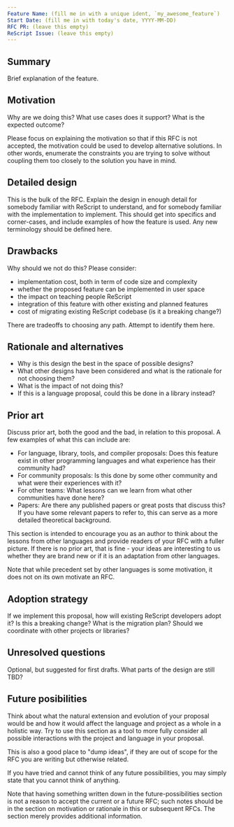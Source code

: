 ```yaml
---
Feature Name: (fill me in with a unique ident, `my_awesome_feature`)
Start Date: (fill me in with today's date, YYYY-MM-DD)
RFC PR: (leave this empty)
ReScript Issue: (leave this empty)
---
```


## Summary

Brief explanation of the feature.

## Motivation

Why are we doing this? What use cases does it support? What is the expected outcome?

Please focus on explaining the motivation so that if this RFC is not accepted, the motivation could be used to develop alternative solutions. In other words, enumerate the constraints you are trying to solve without coupling them too closely to the solution you have in mind.

## Detailed design

This is the bulk of the RFC. Explain the design in enough detail for somebody familiar with ReScript to understand, and for somebody familiar with the implementation to implement. This should get into specifics and corner-cases, and include examples of how the feature is used. Any new terminology should be defined here.

## Drawbacks

Why should we not do this? Please consider:

- implementation cost, both in term of code size and complexity
- whether the proposed feature can be implemented in user space
- the impact on teaching people ReScript
- integration of this feature with other existing and planned features
- cost of migrating existing ReScript codebase (is it a breaking change?)

There are tradeoffs to choosing any path. Attempt to identify them here.

## Rationale and alternatives

- Why is this design the best in the space of possible designs?
- What other designs have been considered and what is the rationale for not choosing them?
- What is the impact of not doing this?
- If this is a language proposal, could this be done in a library instead?

## Prior art

Discuss prior art, both the good and the bad, in relation to this proposal. A few examples of what this can include are:

- For language, library, tools, and compiler proposals: Does this feature exist in other programming languages and what experience has their community had?
- For community proposals: Is this done by some other community and what were their experiences with it?
- For other teams: What lessons can we learn from what other communities have done here?
- Papers: Are there any published papers or great posts that discuss this? If you have some relevant papers to refer to, this can serve as a more detailed theoretical background.

This section is intended to encourage you as an author to think about the lessons from other languages and provide readers of your RFC with a fuller picture. If there is no prior art, that is fine - your ideas are interesting to us whether they are brand new or if it is an adaptation from other languages.

Note that while precedent set by other languages is some motivation, it does not on its own motivate an RFC.

## Adoption strategy

If we implement this proposal, how will existing ReScript developers adopt it? Is this a breaking change? What is the migration plan? Should we coordinate with other projects or libraries?

## Unresolved questions

Optional, but suggested for first drafts. What parts of the design are still TBD?

## Future posibilities

Think about what the natural extension and evolution of your proposal would be and how it would affect the language and project as a whole in a holistic way. Try to use this section as a tool to more fully consider all possible interactions with the project and language in your proposal.

This is also a good place to "dump ideas", if they are out of scope for the RFC you are writing but otherwise related.

If you have tried and cannot think of any future possibilities, you may simply state that you cannot think of anything.

Note that having something written down in the future-possibilities section is not a reason to accept the current or a future RFC; such notes should be in the section on motivation or rationale in this or subsequent RFCs. The section merely provides additional information.
